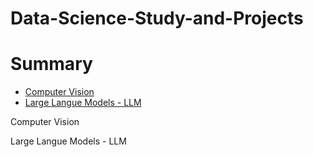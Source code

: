 # Data-Science-Study-and-Projects

# Summary

- [Computer Vision](#Computer-Vision)
- [Large Langue Models - LLM](#Large-Langue-Models---LLM)

Computer Vision

Large Langue Models - LLM
